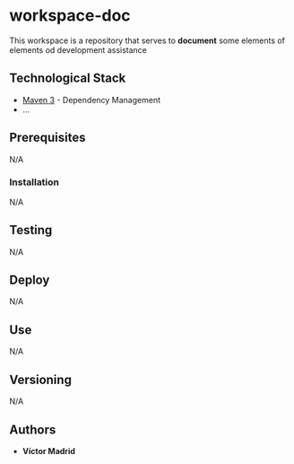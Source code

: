 # workspace-doc

This workspace is a repository that serves to **document** some elements of elements od development assistance

## Technological Stack

* [Maven 3](https://maven.apache.org/) - Dependency Management
* ...


## Prerequisites

N/A


### Installation

N/A


## Testing

N/A


## Deploy

N/A


## Use

N/A


## Versioning

N/A


## Authors

* **Víctor Madrid**
